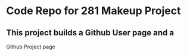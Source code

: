 # Code Repo for 281 Makeup Project
## This project builds a Github User page and a
Github Project page